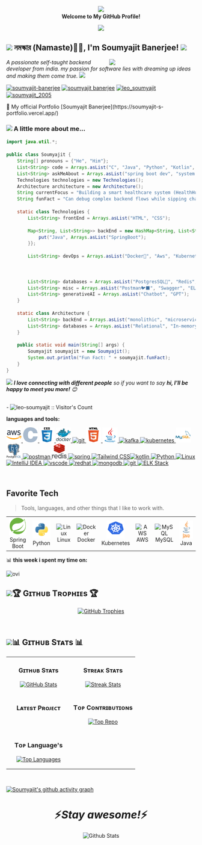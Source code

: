  
<p align="center">
  <img src="https://media.giphy.com/media/WUlplcMpOCEmTGBtBW/giphy.gif" width="100" />
  <br />
  <strong>Welcome to My GitHub Profile!</strong>
</p>

<p align="center">
  <a href="https://github.com/leo-soumyajit">
    <img src="https://readme-typing-svg.herokuapp.com?lines=Aspiring+Backend+Developer+%7C+Java+%26+Spring+Boot;Code+Robust+Backends+Monolithic+%26+Microservices;DevOps+Tools:+Docker,+AWS,+K8s,+Git,+Linux;Exploring+Android+Development+with+Kotlin;Practicing+DSA+in+Java+Daily;&font=Fira+Code&center=true&width=700&height=120&color=F57C00&vCenter=true&size=24">
  </a>
</p>




<h2><img src="https://emojis.slackmojis.com/emojis/images/1531849430/4246/blob-sunglasses.gif?1531849430" width="30"/> নমস্কার (Namaste)🙏🏻, I'm Soumyajit Banerjee! <img src="https://media.giphy.com/media/12oufCB0MyZ1Go/giphy.gif" width="50"></h2>
<img align='right' src="https://media.giphy.com/media/M9gbBd9nbDrOTu1Mqx/giphy.gif" width="230">
<p><em>A passionate self-taught backend developer from india. my passion for software lies with dreaming up ideas and making them come true.
</a><img src="https://media.giphy.com/media/WUlplcMpOCEmTGBtBW/giphy.gif" width="30"> 
</em></p>

<p align="left">
<a href="https://linkedin.com/in/soumyajit-banerjee" target="blank"><img align="center" src="https://raw.githubusercontent.com/rahuldkjain/github-profile-readme-generator/master/src/images/icons/Social/linked-in-alt.svg" alt="soumyajit-banerjee" height="30" width="40" /></a>
<a href="https://fb.com/soumyajit banerjee" target="blank"><img align="center" src="https://raw.githubusercontent.com/rahuldkjain/github-profile-readme-generator/master/src/images/icons/Social/facebook.svg" alt="soumyajit banerjee" height="30" width="40" /></a>
<a href="https://instagram.com/leo_soumyajit" target="blank"><img align="center" src="https://raw.githubusercontent.com/rahuldkjain/github-profile-readme-generator/master/src/images/icons/Social/instagram.svg" alt="leo_soumyajit" height="30" width="40" /></a>
<a href="https://www.leetcode.com/soumyajit_2005" target="blank"><img align="center" src="https://raw.githubusercontent.com/rahuldkjain/github-profile-readme-generator/master/src/images/icons/Social/leet-code.svg" alt="soumyajit_2005" height="30" width="40" /></a>
</p>
🚀 My official Portfolio  [Soumyajit Banerjee](https://soumyajit-s-portfolio.vercel.app/)


### <img src="https://media.giphy.com/media/VgCDAzcKvsR6OM0uWg/giphy.gif" width="50"> A little more about me...  

```java
import java.util.*;

public class Soumyajit {
    String[] pronouns = {"He", "Him"};
    List<String> code = Arrays.asList("C", "Java", "Python", "Kotlin", "Bash");
    List<String> askMeAbout = Arrays.asList("spring boot dev", "system design", "DevOps", "cloud", "CS fundamentals");
    Technologies technologies = new Technologies();
    Architecture architecture = new Architecture();
    String currentFocus = "Building a smart healthcare system (HealthHub) with AI, and cloud";
    String funFact = "Can debug complex backend flows while sipping chai ☕ and listening to Lo-Fi beats!";

    static class Technologies {
        List<String> frontEnd = Arrays.asList("HTML", "CSS");
        
        Map<String, List<String>> backEnd = new HashMap<String, List<String>>() {{
            put("Java", Arrays.asList("SpringBoot");
        }};
        
        List<String> devOps = Arrays.asList("Docker🐳", "Aws", "Kubernetes☸️", "Linux🐧", "Git");
        
        
        
        List<String> databases = Arrays.asList("PostgresSQL🐘", "Redis", "MySQL🐬");
        List<String> misc = Arrays.asList("Postman🐦‍⬛", "Swagger", "ELK Stack", "Netlify");
        List<String> generativeAI = Arrays.asList("Chatbot", "GPT");
    }

    static class Architecture {
        List<String> backEnd = Arrays.asList("monolithic", "microservices");
        List<String> databases = Arrays.asList("Relational", "In-memory");
    }

    public static void main(String[] args) {
        Soumyajit soumyajit = new Soumyajit();
        System.out.println("Fun Fact: " + soumyajit.funFact);
    }
}

```




<img src="https://media.giphy.com/media/LnQjpWaON8nhr21vNW/giphy.gif" width="60"> <em><b>I love connecting with different people</b> so if you want to say <b>hi, I'll be happy to meet you more!</b> 😊</em>

<br/>
- <img src="https://profile-counter.glitch.me/{leo-soumyajit}/count.svg" alt="leo-soumyajit :: Visitor's Count" />

**languages and tools:**  


<p align="left"> <a href="https://aws.amazon.com" target="_blank" rel="noreferrer"> <img src="https://raw.githubusercontent.com/devicons/devicon/master/icons/amazonwebservices/amazonwebservices-original-wordmark.svg" alt="aws" width="40" height="40"/> </a> <a href="https://www.cprogramming.com/" target="_blank" rel="noreferrer"> <img src="https://raw.githubusercontent.com/devicons/devicon/master/icons/c/c-original.svg" alt="c" width="40" height="40"/> </a> <a href="https://www.w3schools.com/css/" target="_blank" rel="noreferrer"> <img src="https://raw.githubusercontent.com/devicons/devicon/master/icons/css3/css3-original-wordmark.svg" alt="css3" width="40" height="40"/> </a> <a href="https://www.docker.com/" target="_blank" rel="noreferrer"> <img src="https://raw.githubusercontent.com/devicons/devicon/master/icons/docker/docker-original-wordmark.svg" alt="docker" width="40" height="40"/> </a> <a href="https://git-scm.com/" target="_blank" rel="noreferrer"> <img src="https://www.vectorlogo.zone/logos/git-scm/git-scm-icon.svg" alt="git" width="40" height="40"/> </a> <a href="https://www.w3.org/html/" target="_blank" rel="noreferrer"> <img src="https://raw.githubusercontent.com/devicons/devicon/master/icons/html5/html5-original-wordmark.svg" alt="html5" width="40" height="40"/> </a> <a href="https://www.java.com" target="_blank" rel="noreferrer"> <img src="https://raw.githubusercontent.com/devicons/devicon/master/icons/java/java-original.svg" alt="java" width="40" height="40"/> </a> <a href="https://developer.mozilla.org/en-US/docs/Web/JavaScript" target="_blank" rel="noreferrer">  </a> <a href="https://kafka.apache.org/" target="_blank" rel="noreferrer"> <img src="https://www.vectorlogo.zone/logos/apache_kafka/apache_kafka-icon.svg" alt="kafka" width="40" height="40"/> </a> <a href="https://kubernetes.io" target="_blank" rel="noreferrer"> <img src="https://www.vectorlogo.zone/logos/kubernetes/kubernetes-icon.svg" alt="kubernetes" width="40" height="40"/> </a> <a href="https://www.mysql.com/" target="_blank" rel="noreferrer"> <img src="https://raw.githubusercontent.com/devicons/devicon/master/icons/mysql/mysql-original-wordmark.svg" alt="mysql" width="40" height="40"/> </a> <a href="https://www.postgresql.org" target="_blank" rel="noreferrer"> <img src="https://raw.githubusercontent.com/devicons/devicon/master/icons/postgresql/postgresql-original-wordmark.svg" alt="postgresql" width="40" height="40"/> </a> <a href="https://postman.com" target="_blank" rel="noreferrer"> <img src="https://www.vectorlogo.zone/logos/getpostman/getpostman-icon.svg" alt="postman" width="40" height="40"/> </a> <a href="https://redis.io" target="_blank" rel="noreferrer"> <img src="https://raw.githubusercontent.com/devicons/devicon/master/icons/redis/redis-original-wordmark.svg" alt="redis" width="40" height="40"/> </a> <a href="https://spring.io/" target="_blank" rel="noreferrer"> <img src="https://www.vectorlogo.zone/logos/springio/springio-icon.svg" alt="spring" width="40" height="40"/> </a> <a href="https://tailwindcss.com/" target="_blank" rel="noreferrer"> <img src="https://www.vectorlogo.zone/logos/tailwindcss/tailwindcss-icon.svg" alt="Tailwind CSS" width="40" height="40"/><img src="https://www.vectorlogo.zone/logos/kotlinlang/kotlinlang-icon.svg" alt="kotlin" width="40" height="40"/>


  <!-- Python -->
  <img src="https://cdn.jsdelivr.net/gh/devicons/devicon/icons/python/python-original.svg" alt="Python" width="40" height="40" />

  <!-- Linux -->
  <img src="https://cdn.jsdelivr.net/gh/devicons/devicon/icons/linux/linux-original.svg" alt="Linux" width="40" height="40" />

  <!-- IntelliJ IDEA -->
  <img src="https://cdn.jsdelivr.net/gh/devicons/devicon/icons/intellij/intellij-original.svg" alt="IntelliJ IDEA" width="40" height="40" />
<img src="https://www.vectorlogo.zone/logos/visualstudio_code/visualstudio_code-icon.svg" alt="vscode" width="40" height="40"/>
<img src="https://www.vectorlogo.zone/logos/redhat/redhat-icon.svg" alt="redhat" width="40" height="40"/>
<img src="https://www.vectorlogo.zone/logos/mongodb/mongodb-icon.svg" alt="mongodb" width="40" height="40"/>
<img src="https://www.vectorlogo.zone/logos/git-scm/git-scm-icon.svg" alt="git" width="40" height="40"/>
  <!-- ELK Stack (Elasticsearch shown) -->
  <img src="https://cdn.jsdelivr.net/gh/devicons/devicon/icons/elasticsearch/elasticsearch-original.svg" alt="ELK Stack" width="40" height="40" />  </a> </p>
  


<br>

<h2 align="left" id="macropower-tech">Favorite Tech</h2>

> Tools, languages, and other things that I like to work with.

<table>
  <tr>
    <td align="center" width="96">
<!--       <a href=""> -->
        <img src="https://raw.githubusercontent.com/github/explore/main/topics/spring/spring.png" width="48" height="48" alt="Spring Boot" title="Spring Boot" />
<!--       </a> -->
      <br>Spring Boot
    </td>
    <td align="center" width="96">
<!--       <a href="#macropower-tech"> -->
        <img src="https://raw.githubusercontent.com/github/explore/80688e429a7d4ef2fca1e82350fe8e3517d3494d/topics/python/python.png" width="48" height="48" alt="Python" />
<!--       </a> -->
      <br>Python
    </td>
    <td align="center" width="96">
<!--       <a href="#macropower-tech"> -->
        <img src="https://img.icons8.com/?size=80&id=HF4xGsjDERHf&format=png" width="48" height="48" alt="Linux" />
<!--       </a> -->
      <br>Linux
    </td>
    <td align="center" width="96">
<!--       <a href="#macropower-tech"> -->
        <img src="https://cdn4.iconfinder.com/data/icons/logos-and-brands/512/97_Docker_logo_logos-512.png" alt="Docker" />
<!--       </a> -->
      <br>Docker
    </td>
    <td align="center" width="96">
<!--       <a href="#macropower-tech" > -->
        <img src="https://raw.githubusercontent.com/cncf/artwork/master/projects/kubernetes/icon/color/kubernetes-icon-color.svg" width="48" height="48" alt="Kubernetes" />
<!--       </a> -->
      <br>Kubernetes
    </td>
    <td align="center" width="96"> 
<!--       <a href="#macropower-tech" > -->
        <img src="https://img.icons8.com/color/48/000000/amazon-web-services.png" alt="AWS" />
<!--       </a> -->
      <br>AWS
    </td>
    <td align="center"  width="96">
<!--       <a href="#macropower-tech"> -->
       <img src="https://cdn.jsdelivr.net/gh/devicons/devicon/icons/mysql/mysql-original.svg" width="48" height="48" alt="MySQL" />
<!--       </a> -->
      <br>MySQL
    </td>
    <td align="center" width="96">
<!--       <a href="#macropower-tech" > -->
        <img src="https://raw.githubusercontent.com/github/explore/main/topics/java/java.png" width="48" height="48" alt="Java" />
<!--       </a> -->
      <br>Java
    </td>
  </tr>
</table>

📊 **this week i spent my time on:**
<!--START_SECTION:waka-->
<img src="https://github-readme-stats.vercel.app/api/top-langs?username=leo-soumyajit&show_icons=true&locale=en&layout=compact&theme=chartreuse-dark" alt="ovi" />


## <img src="https://media2.giphy.com/media/QssGEmpkyEOhBCb7e1/giphy.gif?cid=ecf05e47a0n3gi1bfqntqmob8g9aid1oyj2wr3ds3mg700bl&rid=giphy.gif" width ="25"><b>🏆 Gɪᴛʜᴜʙ Tʀᴏᴘʜɪᴇs 🏆</b>
<p align="center">
  <a href="https://github.com/leo-soumyajit/github-profile-trophy">
    <img src="https://github-profile-trophy.vercel.app/?username=leo-soumyajit&row=2&column=6&margin-w=20&margin-h=20&theme=onedark" alt="GitHub Trophies">
  </a>
</p>
<br />

## <img src="https://media2.giphy.com/media/QssGEmpkyEOhBCb7e1/giphy.gif?cid=ecf05e47a0n3gi1bfqntqmob8g9aid1oyj2wr3ds3mg700bl&rid=giphy.gif" width ="25"><b>📊 Gɪᴛʜᴜʙ Sᴛᴀᴛs 📊</b>

<table width="100%">
  <tr>
    <td width="50%">
      <h3 align="center"><strong>Gɪᴛʜᴜʙ Sᴛᴀᴛs</strong></h3>
      <p align="center">
        <a href="https://github.com/leo-soumyajit">
          <img align="center" src="https://github-readme-stats.vercel.app/api?username=leo-soumyajit&count_private=true&show_icons=true&theme=nightowl" alt="GitHub Stats" />
        </a>
      </p>
    </td>
    <td width="50%">
      <h3 align="center"><strong>Sᴛʀᴇᴀᴋ Sᴛᴀᴛs</strong></h3>
      <p align="center">
        <a href="https://github.com/leo-soumyajit">
          <img align="center" src="https://streak-stats.demolab.com?user=leo-soumyajit&theme=nightowl" alt="Streak Stats" />
        </a>
      </p>
    </td>
  </tr>
  <tr>
    <td width="50%">
      <h3 align="center"><strong>Lᴀᴛᴇsᴛ Pʀᴏᴊᴇᴄᴛ</strong></h3>
      <p align="center">
        <a href="https://github.com/leo-soumyajit/LinkedIn-Microservice">
          <img align="center" width="470" src="https://github-readme-stats.vercel.app/api/pin/?username=leo-soumyajit&repo=E-Grocery-Store&theme=nightowl&show_owner=true" alt="" />
        </a>
      </p>
    </td>
    <td width="50%">
      <h3 align="center"><strong>Tᴏᴘ Cᴏɴᴛʀɪʙᴜᴛɪᴏɴs</strong></h3>
      <p align="center">
        <a href="https://github.com/leo-soumyajit">
          <img align="center" src="https://github-contributor-stats.vercel.app/api?username=leo-soumyajit&limit=3&theme=nightowl&show_owner=true&combine_all_yearly_contributions=true" alt="Top Repo" />
        </a>
      </p>
    </td>
  </tr>
  <tr>
     <td width="50%">
      <h3 align="center"><strong>Tᴏᴘ Language's</strong></h3>
      <p align="center">
        <a href="https://github.com/leo-soumyajit">
          <img align="center" width="450" src="https://github-readme-stats.vercel.app/api/top-langs?username=leo-soumyajit&show_icons=true&locale=en&theme=nightowl&layout=compact" alt="Top Languages" />
        </a>
      </p>
    </td>
  </tr>
</table>
<br />

<!-- TODO-IST:END -->

[![Soumyajit's github activity graph](https://github-readme-activity-graph.vercel.app/graph?username=leo-soumyajit&theme=dracula)](https://github.com/leo-soumyajit/github-readme-activity-graph)


<h1 align='center'>⚡️<i>Stay awesome!</i>⚡️</h1>

<p align="center">
        <img src="https://raw.githubusercontent.com/mayhemantt/mayhemantt/Update/svg/Bottom.svg" alt="Github Stats" />
</p>
